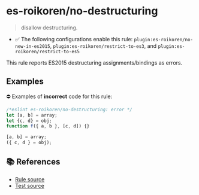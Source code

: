 # es-roikoren/no-destructuring
> disallow destructuring.

- ✅ The following configurations enable this rule: `plugin:es-roikoren/no-new-in-es2015`, `plugin:es-roikoren/restrict-to-es3`, and `plugin:es-roikoren/restrict-to-es5`

This rule reports ES2015 destructuring assignments/bindings as errors.

## Examples

⛔ Examples of **incorrect** code for this rule:

```js
/*eslint es-roikoren/no-destructuring: error */
let [a, b] = array;
let {c, d} = obj;
function f({ a, b }, [c, d]) {}

[a, b] = array;
({ c, d } = obj);
```

## 📚 References

- [Rule source](https://github.com/roikoren755/eslint-plugin-es/blob/v2.0.4/src/rules/no-destructuring.ts)
- [Test source](https://github.com/roikoren755/eslint-plugin-es/blob/v2.0.4/tests/src/rules/no-destructuring.ts)
